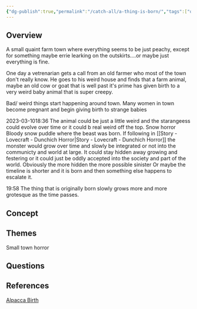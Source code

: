 ```yaml
---
{"dg-publish":true,"permalink":"/catch-all/a-thing-is-born/","tags":["one-day-projects"],"updated":"2023-11-29T23:33:16.000-07:00"}
---
```


## Overview
A small quaint farm town where everything seems to be just peachy, except for something maybe errie learking on the outskirts....or maybe just everything is fine. 

One day a vetrenarian gets a call from an old farmer who most of the town don't really know. He goes to his weird house and finds that a farm animal, maybe an old cow or goat that is well past it's prime has given birth to a very weird baby animal that is super creepy.  

Bad/ weird things start happening around town. 
Many women in town become pregnant and begin giving birth to strange babies

2023-03-1018:36 
The animal could be just a little weird and the starangeess could evolve over time or it could b real weird off the top. 
Snow horror 
Bloody snow puddle where the beast was born. 
If following in [[Story - Lovecraft - Dunchich Horror\|Story - Lovecraft - Dunchich Horror]]
the monster would grow over time and slowly be integrated or not into the communicty and world at large. 
It could stay hidden away growing and festering or it could just be oddly accepted into the society and  part of the world.  Obviously the more hidden the more possible sinister
Or maybe the timeline is shorter and it is born and then something else happens to escalate it. 

19:58 The thing that is originally born slowly grows more and more grotesque as the time passes. 


## Concept


## Themes
Small town horror


## Questions 

## References
[Alpacca Birth](https://www.youtube.com/watch?v=x7eBLKP7QUg&t=0s)

